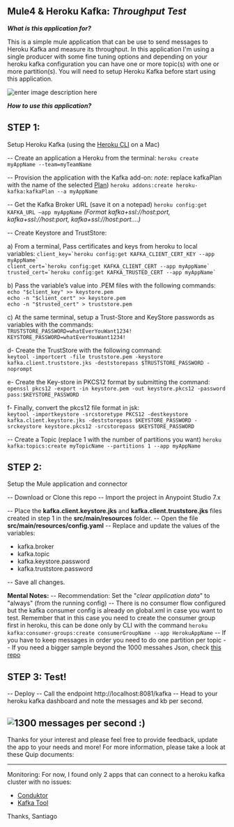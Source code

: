 
**Mule4 & Heroku Kafka**: *Throughput Test*
---
***What is this application for?***

This is a simple mule application that can be use to send messages to Heroku Kafka and measure its throughput.  In this application I'm using a single producer with some fine tuning options and depending on your heroku kafka configuration you can have one or more topic(s) with one or more partition(s). You will need to setup Heroku Kafka before start using this application.

![enter image description here](https://i.imgur.com/miqqqUM.jpg)

***How to use this application?***

**STEP 1:** 
--
Setup Heroku Kafka  (using the [Heroku CLI](https://devcenter.heroku.com/articles/heroku-cli#download-and-install) on a Mac)

-- Create an application a Heroku from the terminal:
`heroku create myAppName --team=myTeamName`

-- Provision the application with the Kafka add-on:
*note*:  replace kafkaPlan with the name of the selected [Plan](https://devcenter.heroku.com/articles/kafka-on-heroku#plans-and-configurations))
`heroku addons:create heroku-kafka:kafkaPlan --a myAppName`

-- Get the Kafka Broker URL (save it on a notepad)
`heroku config:get KAFKA_URL —app myAppName` 
*(Format kafka+ssl://host:port, kafka+ssl://host:port, kafka+ssl://host:port....)*

-- Create Keystore and TrustStore:

a) From a terminal, Pass certificates and keys from heroku to local variables:
``client_key=`heroku config:get KAFKA_CLIENT_CERT_KEY --app myAppName` ``  
``client_cert=`heroku config:get KAFKA_CLIENT_CERT --app myAppName` ``  
``trusted_cert=`heroku config:get KAFKA_TRUSTED_CERT --app myAppName` ``  

b) Pass the variable’s value into .PEM files with the following commands:  
`echo "$client_key" >> keystore.pem`  
`echo -n "$client_cert" >> keystore.pem`  
`echo -n "$trusted_cert" > truststore.pem`  

c) At the same terminal, setup a Trust-Store and KeyStore passwords as variables with the commands:  
`TRUSTSTORE_PASSWORD=whatEverYouWant1234!`  
`KEYSTORE_PASSWORD=whatEverYouWant1234!`  

d- Create the TrustStore with the following command:  
`keytool -importcert -file truststore.pem -keystore kafka.client.truststore.jks -deststorepass $TRUSTSTORE_PASSWORD -noprompt`  

e- Create the Key-store in PKCS12 format by submitting the command:  
`openssl pkcs12 -export -in keystore.pem -out keystore.pkcs12 -password pass:$KEYSTORE_PASSWORD
`  

f- Finally, convert the pkcs12 file format in jsk:  
`keytool -importkeystore -srcstoretype PKCS12 -destkeystore kafka.client.keystore.jks -deststorepass $KEYSTORE_PASSWORD -srckeystore keystore.pkcs12 -srcstorepass $KEYSTORE_PASSWORD`

-- Create a Topic (replace 1 with the number of partitions you want)
`heroku kafka:topics:create myTopicName --partitions 1 --app myAppName`

**STEP 2:**
---
Setup the Mule application and connector
  
-- Download or Clone this repo
-- Import the project in Anypoint Studio 7.x

-- Place the **kafka.client.keystore.jks** and **kafka.client.truststore.jks** files created in step 1 in the  **src/main/resources** folder.
-- Open the file **src/main/resources/config.yaml**
-- Replace and update the values of the variables:

 - kafka.broker 
 - kafka.topic 
 - kafka.keystore.password
 - kafka.truststore.password

-- Save all changes.


**Mental Notes:**
-- Recommendation: Set the "*clear application data*" to "always" (from the running config)
-- There is no consumer flow configured but the kafka consumer config is already on global.xml in case you want to test. Remember that in this case you need to create the consumer group first in heroku, this can be done only by CLI with the command `heroku kafka:consumer-groups:create consumerGroupName --app HerokuAppName`
-- If you have to keep messages in order you need to do one partition per topic
-- If you need a bigger sample beyond the 1000 messahes Json, check [this repo](https://github.com/Ankur-Jat/random-json-generator)


STEP 3:
Test!
  - 
-- Deploy
-- Call the endpoint http://localhost:8081/kafka
-- Head to your heroku kafka dashboard and note the messages and kb per second.

![1300 messages per second :) ](https://i.imgur.com/Cb0Dyrz.jpg)
---

Thanks for your interest and please feel free to provide feedback, update the app to your needs and more!
For more information, please take a look at these Quip documents:

---
Monitoring:
For now, I found only 2 apps that can connect to a heroku kafka cluster with no issues:

 - [Conduktor](https://www.conduktor.io/)
 - [Kafka Tool](https://www.kafkatool.com/)



Thanks, 
Santiago

